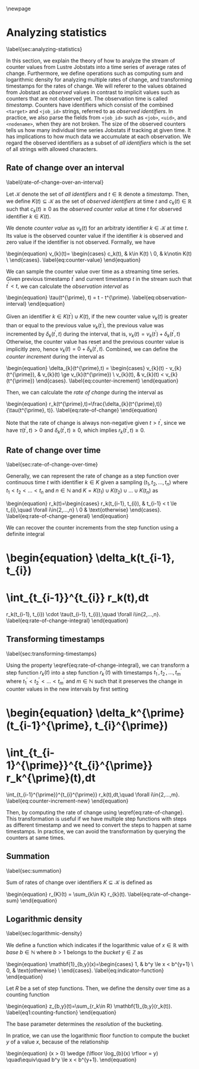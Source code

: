 \newpage

# Analyzing statistics
\label{sec:analyzing-statistics}

In this section, we explain the theory of how to analyze the stream of counter values from Lustre Jobstats into a time series of average rates of change.
Furthermore, we define operations such as computing sum and logarithmic density for analyzing multiple rates of change, and transforming timestamps for the rates of change.
We will referer to the values obtained from Jobstast as *observed* values in contrast to implicit values such as counters that are not observed yet.
The observation time is called *timestamp*.
Counters have identifiers which consist of the combined `<target>` and `<job_id>` strings, referred to as *observed identifiers*.
In practice, we also parse the fields from `<job_id>` such as `<job>`, `<uid>`, and `<nodename>`, when they are not broken.
The size of the observed counters tells us how many individual time series Jobstats if tracking at given time.
It has implications to how much data we accumulate at each observation.
We regard the observed identifiers as a subset of *all identifiers* which is the set of all strings with allowed characters.


## Rate of change over an interval
\label{rate-of-change-over-an-interval}

Let $\mathcal{K}$ denote the set of *all identifiers* and $t\in\mathbb{R}$ denote a *timestamp*.
Then, we define $K(t)\subseteq \mathcal{K}$ as the set of *observed identifiers* at time $t$ and $c_{k}(t)\in\mathbb{R}$ such that $c_{k}(t)\ge 0$ as the *observed counter value* at time $t$ for observed identifier $k\in K(t).$

We denote *counter value* as $v_k(t)$ for an arbitraty identifier $k\in \mathcal{K}$ at time $t.$
Its value is the observed counter value if the identifier $k$ is observed and zero value if the identifier is not observed.
Formally, we have

\begin{equation}
v_{k}(t)=
\begin{cases}
c_k(t), & k\in K(t) \\
0, & k\notin K(t) \\
\end{cases}.
\label{eq:counter-value}
\end{equation}

We can sample the counter value over time as a streaming time series.
Given previous timestamp $t^{\prime}$ and current timestamp $t$ in the stream such that $t^\prime < t,$ we can calculate the *observation interval* as 

\begin{equation}
\tau(t^{\prime}, t) = t - t^{\prime}.
\label{eq:observation-interval}
\end{equation}

Given an identifier $k\in K(t^{\prime})\cup K(t),$ if the new counter value $v_{k}(t)$ is greater than or equal to the previous value $v_{k}(t^{\prime})$, the previous value was incremented by $\delta_{k}(t^{\prime},t)$ during the interval, that is, $v_{k}(t)=v_{k}(t^{\prime})+\delta_{k}(t^{\prime},t)$
Otherwise, the counter value has reset and the previous counter value is implicitly zero, hence $v_{k}(t)=0+\delta_{k}(t^{\prime},t).$
Combined, we can define the *counter increment* during the interval as

\begin{equation}
\delta_{k}(t^{\prime},t) = 
\begin{cases}
v_{k}(t) - v_{k}(t^{\prime}), & v_{k}(t) \ge v_{k}(t^{\prime}) \\
v_{k}(t), & v_{k}(t) < v_{k}(t^{\prime})
\end{cases}.
\label{eq:counter-increment}
\end{equation}

Then, we can calculate the *rate of change* during the interval as

\begin{equation}
r_k(t^{\prime},t)=\frac{\delta_{k}(t^{\prime},t)}{\tau(t^{\prime}, t)}.
\label{eq:rate-of-change}
\end{equation}

Note that the rate of change is always non-negative given $t > t^{\prime},$ since we have $\tau(t^{\prime}, t) > 0$ and $\delta_{k}(t^{\prime}, t) \ge 0,$ which implies $r_k(t^{\prime}, t) \ge 0.$


## Rate of change over time
\label{sec:rate-of-change-over-time}

Generally, we can represent the rate of change as a step function over continuous time $t$ with identifier $k\in K$ given a sampling $(t_1, t_2, ..., t_n)$ where $t_1 < t_2 < ... < t_n$ and $n\in\mathbb{N}$ and $K = K(t_1)\cup K(t_2)\cup ... \cup K(t_n)$ as

\begin{equation}
r_k(t)=\begin{cases}
r_k(t_{i-1}, t_{i}), & t_{i-1} < t \le t_{i},\quad \forall i\in\{2,...,n\} \\
0 & \text{otherwise}
\end{cases}.
\label{eq:rate-of-change-general}
\end{equation}

We can recover the counter increments from the step function using a definite integral

\begin{equation}
\delta_k(t_{i-1}, t_{i})
=
\int_{t_{i-1}}^{t_{i}} r_k(t)\,dt
=
r_k(t_{i-1}, t_{i}) \cdot \tau(t_{i-1}, t_{i}),\quad \forall i\in\{2,...,n\}.
\label{eq:rate-of-change-integral}
\end{equation}


## Transforming timestamps
\label{sec:transforming-timestamps}

Using the property \eqref{eq:rate-of-change-integral}, we can transform a step function $r_k(t)$ into a step function $r_{k}^\prime(t)$ with timestamps $t_1^{\prime}, t_2^{\prime}, ..., t_m^{\prime}$ where $t_1^{\prime} < t_2^{\prime} < ... < t_m^{\prime}$ and $m\in\mathbb{N}$ such that it preserves the change in counter values in the new intervals by first setting

\begin{equation}
\delta_k^{\prime}(t_{i-1}^{\prime}, t_{i}^{\prime})
=
\int_{t_{i-1}^{\prime}}^{t_{i}^{\prime}} r_k^{\prime}(t)\,dt
=
\int_{t_{i-1}^{\prime}}^{t_{i}^{\prime}} r_k(t)\,dt,\quad \forall i\in\{2,...,m\}.
\label{eq:counter-increment-new}
\end{equation}

Then, by computing the rate of change using \eqref{eq:rate-of-change}.
This transformation is useful if we have multiple step functions with steps as different timestamp and we need to convert the steps to happen at same timestamps.
In practice, we can avoid the transformation by querying the counters at same times.


## Summation
\label{sec:summation}

Sum of rates of change over identifiers $K \subseteq \mathcal{K}$ is defined as

\begin{equation}
r_{K}(t) = \sum_{k\in K} r_{k}(t).
\label{eq:rate-of-change-sum}
\end{equation}


## Logarithmic density
\label{sec:logarithmic-density}

We define a function which indicates if the logarithmic value of $x\in\mathbb{R}$ with *base* $b\in \mathbb{N}$ where $b > 1$ belongs to the *bucket* $y\in \mathbb{Z}$ as

\begin{equation}
\mathbf{1}_{b,y}(x)=\begin{cases}
1, & b^y \le x < b^{y+1} \\
0, & \text{otherwise} \\
\end{cases}.
\label{eq:indicator-function}
\end{equation}

Let $R$ be a set of step functions.
Then, we define the density over time as a counting function

\begin{equation}
z_{b,y}(t)=\sum_{r_k\in R} \mathbf{1}_{b,y}(r_k(t)).
\label{eq1:counting-function}
\end{equation}

The base parameter determines the *resolution* of the bucketing.

In pratice, we can use the logarithmic floor function to compute the bucket $y$ of a value $x,$ because of the relationship 

\begin{equation}
(x > 0) \wedge (\lfloor \log_{b}(x) \rfloor = y)
\quad\equiv\quad
b^y \le x < b^{y+1}.
\end{equation}

